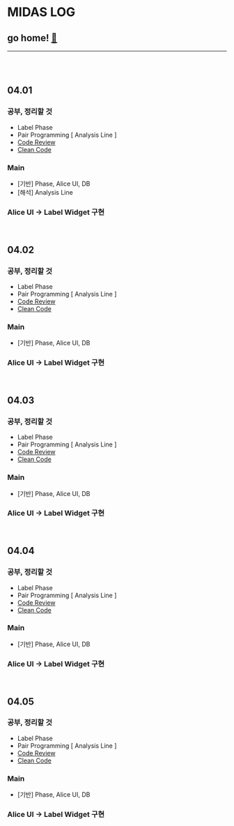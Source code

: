 # MIDAS LOG

## go home! [:house_with_garden:](https://github.com/wnsgml972/midas_log)

---

<br/><br/>

## 04.01

### 공부, 정리할 것
* Label Phase
* Pair Programming [ Analysis Line ]
* [Code Review](/contents/BasicEducation/CodeReview.md)
* [Clean Code](/contents/BasicEducation/CleanCode.md)

### Main
* [기반] Phase, Alice UI, DB
* [해석] Analysis Line

### Alice UI -> Label Widget 구현


<br/>

## 04.02

### 공부, 정리할 것
* Label Phase
* Pair Programming [ Analysis Line ]
* [Code Review](/contents/BasicEducation/CodeReview.md)
* [Clean Code](/contents/BasicEducation/CleanCode.md)

### Main
* [기반] Phase, Alice UI, DB

### Alice UI -> Label Widget 구현



<br/>

## 04.03

### 공부, 정리할 것
* Label Phase
* Pair Programming [ Analysis Line ]
* [Code Review](/contents/BasicEducation/CodeReview.md)
* [Clean Code](/contents/BasicEducation/CleanCode.md)

### Main
* [기반] Phase, Alice UI, DB

### Alice UI -> Label Widget 구현



<br/>

## 04.04

### 공부, 정리할 것
* Label Phase
* Pair Programming [ Analysis Line ]
* [Code Review](/contents/BasicEducation/CodeReview.md)
* [Clean Code](/contents/BasicEducation/CleanCode.md)

### Main
* [기반] Phase, Alice UI, DB

### Alice UI -> Label Widget 구현



<br/>

## 04.05

### 공부, 정리할 것
* Label Phase
* Pair Programming [ Analysis Line ]
* [Code Review](/contents/BasicEducation/CodeReview.md)
* [Clean Code](/contents/BasicEducation/CleanCode.md)

### Main
* [기반] Phase, Alice UI, DB

### Alice UI -> Label Widget 구현
